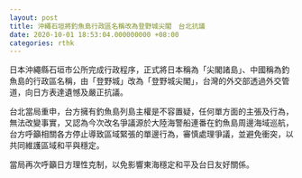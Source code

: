 ```yaml
---
layout: post
title: 沖繩石垣將釣魚島行政區名稱改為登野城尖閣　台北抗議
date: 2020-10-01 18:53:04.000000000 +08:00
categories: rthk
---
```


日本沖繩縣石垣市公所完成行政程序，正式將日本稱為「尖閣諸島」、中國稱為釣魚島的行政區名稱，由「登野城」改為「登野城尖閣」，台灣的外交部透過外交管道，向日方表達遺憾及嚴正抗議。

台北當局重申，台方擁有釣魚島列島主權是不容置疑，任何單方面的主張及行為，無法改變事實，又認為今次改名爭議源於大陸海警船連番在釣魚島周邊海域巡航，台方呼籲相關各方停止導致區域緊張的單邊行為，審慎處理爭議，並避免衝突，以共同維護區域和平與穩定。

當局再次呼籲日方理性克制，以免影響東海穩定和平及台日友好關係。

